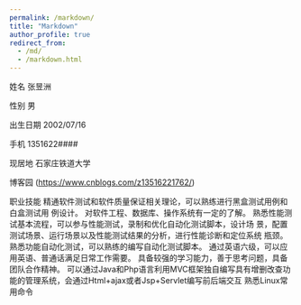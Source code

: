 ```yaml
---
permalink: /markdown/
title: "Markdown"
author_profile: true
redirect_from: 
  - /md/
  - /markdown.html
---
```



姓名
张昱洲

性别
男

出生日期
2002/07/16

手机
1351622####


现居地
石家庄铁道大学


博客园
(https://www.cnblogs.com/z13516221762/)

职业技能
精通软件测试和软件质量保证相关理论，可以熟练进行黑盒测试用例和白盒测试用 例设计。
对软件工程、数据库、操作系统有一定的了解。
熟悉性能测试基本流程，可以参与性能测试，录制和优化自动化测试脚本，设计场 景，配置测试场景、运行场景以及性能测试结果的分析，进行性能诊断和定位系统 瓶颈。
熟悉功能自动化测试，可以熟练的编写自动化测试脚本。
通过英语六级，可以应用英语、普通话满足日常工作需要。
具备较强的学习能力，善于思考问题，具备团队合作精神。
可以通过Java和Php语言利用MVC框架独自编写具有增删改查功能的管理系统，会通过Html+ajax或者Jsp+Servlet编写前后端交互
熟悉Linux常用命令

